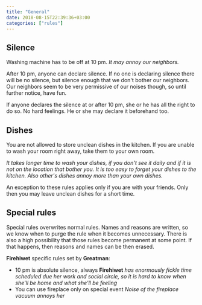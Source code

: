 ```yaml
---
title: "General"
date: 2018-08-15T22:39:36+03:00
categories: ["rules"]
---
```

## Silence
Washing machine has to be off at 10 pm. *It may annoy our neighbors.*

After 10 pm, anyone can declare silence. If no one is declaring silence there will be no silence, but silence enough that we don't bother our neighbors. Our neighbors seem to be very permissive of our noises though, so until further notice, have fun.

If anyone declares the silence at or after 10 pm, she or he has all the right to do so. No hard feelings. He or she may declare it beforehand too.

## Dishes
You are not allowed to store unclean dishes in the kitchen. If you are unable to wash your room right away, take them to your own room.

*It takes longer time to wash your dishes, if you don't see it daily and if it is not on the location that bother you. It is too easy to forget your dishes to the kitchen. Also other's dishes annoy more than your own dishes.*

An exception to these rules applies only if you are with your friends. Only then you may leave unclean dishes for a short time.

## Special rules
Special rules overwrites normal rules. Names and reasons are written, so we know when to purge the rule when it becomes unnecessary. There is also a high possibility that those rules become permanent at some point. If that happens, then reasons and names can be then erased.

**Firehiwet** specific rules set by **Greatman**:

  - 10 pm is absolute silence, always **Firehiwet** *has enormously fickle time scheduled due her work and social circle, so it is hard to know when she'll be home and what she'll be feeling*
  - You can use fireplace only on special event *Noise of the fireplace vacuum annoys her*


